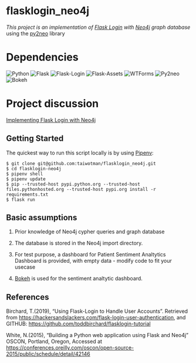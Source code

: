 # flasklogin_neo4j
_This project is an implementation of [Flask Login](https://flask-login.readthedocs.io/en/latest/#module-flask_login) with [Neo4j](https://neo4j.com/) graph database_ using the [py2neo](https://pypi.org/project/py2neo/) library

# Dependencies
![Python](https://img.shields.io/badge/Python-v3.7-blue.svg?logo=python&longCache=true&logoColor=white&colorB=5e81ac&style=flat-square&colorA=4c566a)
![Flask](https://img.shields.io/badge/Flask-v1.1.1-blue.svg?longCache=true&logo=flask&style=flat-square&logoColor=white&colorB=5e81ac&colorA=4c566a)
![Flask-Login](https://img.shields.io/badge/Flask--Login-v0.4.1-blue.svg?longCache=true&logo=flask&style=flat-square&logoColor=white&colorB=5e81ac&colorA=4c566a)
![Flask-Assets](https://img.shields.io/badge/Flask--Assets-v0.12-blue.svg?longCache=true&logo=flask&style=flat-square&logoColor=white&colorB=5e81ac&colorA=4c566a)
![WTForms](https://img.shields.io/badge/WTForms-v2.2.1-blue.svg?longCache=true&logo=python&style=flat-square&logoColor=white&colorB=5e81ac&colorA=4c566a)
![Py2neo](https://img.shields.io/badge/Py2neo-v4.30-blue.svg?longCache=true&logo=python&style=flat-square&logoColor=white&colorB=5e81ac&colorA=4c566a)
![Bokeh](https://img.shields.io/badge/Bokeh-v2.2.0-blue.svg?longCache=true&logo=python&style=flat-square&logoColor=white&colorB=5e81ac&colorA=4c566a)

# Project discussion
[Implementing Flask Login with Neo4j](https://medium.com/@taiwo.adetiloye/implementing-flask-login-with-neo4j-database-54a3ac0d4cdf)

## Getting Started

The quickest way to run this script locally is by using [Pipenv](https://pipenv-fork.readthedocs.io/en/latest/):

```shell
$ git clone git@github.com:taiwotman/flasklogin_neo4j.git
$ cd flasklogin-neo4j
$ pipenv shell
$ pipenv update
$ pip --trusted-host pypi.python.org --trusted-host files.pythonhosted.org --trusted-host pypi.org install -r  requirements.txt 
$ flask run
```

## Basic assumptions
1. Prior knowledge of  Neo4j  cypher queries and graph database

2. The database is stored in the Neo4j import directory.

3. For test purpose, a dashboard for Patient Sentiment Analtytics Dashboard is provided, with empty data - modify code to fit your usecase

4. [Bokeh](https://pypi.org/project/bokeh/) is used for the sentiment analtytic dashboard.

## References
Birchard, T.(2019), “Using Flask-Login to Handle User Accounts”. Retrieved from https://hackersandslackers.com/flask-login-user-authentication, and GITHUB: https://github.com/toddbirchard/flasklogin-tutorial

White, N.(2015), “Building a Python web application using Flask and Neo4j” OSCON, Portland, Oregon, Accessed at https://conferences.oreilly.com/oscon/open-source-2015/public/schedule/detail/42146
